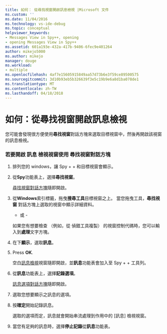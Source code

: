 ```yaml
---
title: 如何： 從尋找視窗開啟訊息檢視 |Microsoft 文件
ms.custom: ''
ms.date: 11/04/2016
ms.technology: vs-ide-debug
ms.topic: conceptual
helpviewer_keywords:
- Messages View in Spy++, opening
- opening Messages View in Spy++
ms.assetid: 601a193e-432a-417b-9406-6fec9e401264
author: mikejo5000
ms.author: mikejo
manager: douge
ms.workload:
- multiple
ms.openlocfilehash: 4af7e15605915849aa57d73b6e3f59ce89500575
ms.sourcegitcommit: 3d10b93eb5b326639f3e5c19b9e6a8d1ba078de1
ms.translationtype: MT
ms.contentlocale: zh-TW
ms.lasthandoff: 04/18/2018
---
```

# <a name="how-to-open-messages-view-from-find-window"></a>如何：從尋找視窗開啟訊息檢視
您可能會發現很方便使用**尋找視窗**對話方塊來選取目標視窗中，然後再開啟該視窗的訊息檢視。  
  
### <a name="to-open-a-messages-view-window-using-the-find-window-dialog-box"></a>若要開啟 訊息 檢視視窗使用 尋找視窗對話方塊  
  
1.  排列您的 windows，讓 Spy + + 和目標視窗會顯示。  
  
2.  從**Spy**功能表上，選擇**尋找視窗**。  
  
     [尋找視窗對話方塊](../debugger/find-window-dialog-box.md)隨即開啟。  
  
3.  從**Windows**索引標籤，拖曳**搜尋工具**目標視窗之上。 當您拖曳工具，**尋找視窗** 對話方塊上選取的視窗中顯示詳細資料。  
  
     - 或 -  
  
     如果您有想要檢查 （例如，從 偵錯工具複製） 的視窗控制代碼時，您可以輸入到**處理**文字方塊。  
  
4.  在下**顯示**，選取**訊息**。  
  
5.  Press **OK**.  
  
     空白[訊息檢視](../debugger/messages-view.md)視窗隨即開啟，並**訊息**功能表會加入至 Spy + + 工具列。  
  
6.  從**訊息**功能表上，選擇**記錄選項**。  
  
     [訊息選項對話方塊](../debugger/message-options-dialog-box.md)隨即開啟。  
  
7.  選取您想要顯示之訊息的選項。  
  
8.  按**確定**開始記錄訊息。  
  
     選取的選項而定，訊息就會開始串流處理到作用中的 [訊息] 檢視視窗。  
  
9. 當您有足夠的訊息時，選擇**停止記錄**從**訊息**功能表。